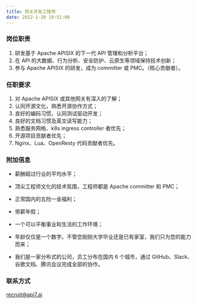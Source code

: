 ```yaml
---
title: 网关开发工程师
date: 2022-1-20 10:51:00
---
```


### 岗位职责

1. 研发基于 Apache APISIX 的下一代 API 管理和分析平台；
2. 在 API 的大数据、行为分析、安全防护、云原生等领域保持技术创新；
3. 参与 Apache APISIX 的研发，成为 committer 或 PMC。（核心贡献者）。

### 任职要求

1. 对 Apache APISIX 或其他网关有深入的了解；
2. 认同开源文化，熟悉开源协作方式；
3. 良好的编码习惯，认同测试驱动开发；
4. 良好的文档习惯及英文读写能力；
5. 熟悉服务网格、k8s ingress controller 者优先；
6. 开源项目贡献者优先；
7. Nginx、Lua、OpenResty 代码贡献者优先。

### 附加信息

- 薪酬超过行业的平均水平；

- 顶尖工程师文化的技术氛围，工程师都是 Apache committer 和 PMC；

- 正常国内的五险一金福利；

- 带薪年假；

- 一个可以平衡事业和生活的工作环境；

- 年龄仅仅是一个数字。不管您刚刚大学毕业还是已有家室，我们只为您的能力而来；

- 我们是一家分布式的公司，员工分布在国内 6 个城市，通过 GitHub、Slack、谷歌文档、腾讯会议完成全部的协作。

### 联系方式

[recruit@api7.ai](mailto:recruit@api7.ai)
